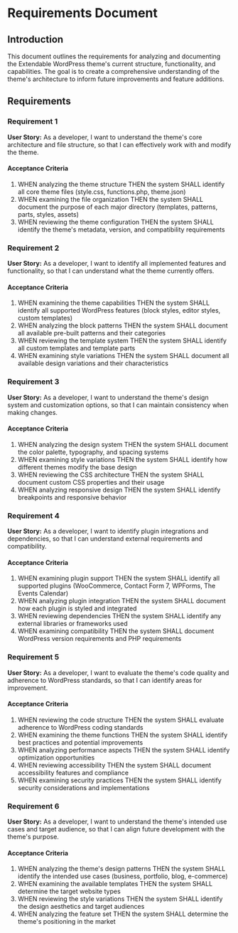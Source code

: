 # Requirements Document

## Introduction

This document outlines the requirements for analyzing and documenting the Extendable WordPress theme's current structure, functionality, and capabilities. The goal is to create a comprehensive understanding of the theme's architecture to inform future improvements and feature additions.

## Requirements

### Requirement 1

**User Story:** As a developer, I want to understand the theme's core architecture and file structure, so that I can effectively work with and modify the theme.

#### Acceptance Criteria

1. WHEN analyzing the theme structure THEN the system SHALL identify all core theme files (style.css, functions.php, theme.json)
2. WHEN examining the file organization THEN the system SHALL document the purpose of each major directory (templates, patterns, parts, styles, assets)
3. WHEN reviewing the theme configuration THEN the system SHALL identify the theme's metadata, version, and compatibility requirements

### Requirement 2

**User Story:** As a developer, I want to identify all implemented features and functionality, so that I can understand what the theme currently offers.

#### Acceptance Criteria

1. WHEN examining the theme capabilities THEN the system SHALL identify all supported WordPress features (block styles, editor styles, custom templates)
2. WHEN analyzing the block patterns THEN the system SHALL document all available pre-built patterns and their categories
3. WHEN reviewing the template system THEN the system SHALL identify all custom templates and template parts
4. WHEN examining style variations THEN the system SHALL document all available design variations and their characteristics

### Requirement 3

**User Story:** As a developer, I want to understand the theme's design system and customization options, so that I can maintain consistency when making changes.

#### Acceptance Criteria

1. WHEN analyzing the design system THEN the system SHALL document the color palette, typography, and spacing systems
2. WHEN examining style variations THEN the system SHALL identify how different themes modify the base design
3. WHEN reviewing the CSS architecture THEN the system SHALL document custom CSS properties and their usage
4. WHEN analyzing responsive design THEN the system SHALL identify breakpoints and responsive behavior

### Requirement 4

**User Story:** As a developer, I want to identify plugin integrations and dependencies, so that I can understand external requirements and compatibility.

#### Acceptance Criteria

1. WHEN examining plugin support THEN the system SHALL identify all supported plugins (WooCommerce, Contact Form 7, WPForms, The Events Calendar)
2. WHEN analyzing plugin integration THEN the system SHALL document how each plugin is styled and integrated
3. WHEN reviewing dependencies THEN the system SHALL identify any external libraries or frameworks used
4. WHEN examining compatibility THEN the system SHALL document WordPress version requirements and PHP requirements

### Requirement 5

**User Story:** As a developer, I want to evaluate the theme's code quality and adherence to WordPress standards, so that I can identify areas for improvement.

#### Acceptance Criteria

1. WHEN reviewing the code structure THEN the system SHALL evaluate adherence to WordPress coding standards
2. WHEN examining the theme functions THEN the system SHALL identify best practices and potential improvements
3. WHEN analyzing performance aspects THEN the system SHALL identify optimization opportunities
4. WHEN reviewing accessibility THEN the system SHALL document accessibility features and compliance
5. WHEN examining security practices THEN the system SHALL identify security considerations and implementations

### Requirement 6

**User Story:** As a developer, I want to understand the theme's intended use cases and target audience, so that I can align future development with the theme's purpose.

#### Acceptance Criteria

1. WHEN analyzing the theme's design patterns THEN the system SHALL identify the intended use cases (business, portfolio, blog, e-commerce)
2. WHEN examining the available templates THEN the system SHALL determine the target website types
3. WHEN reviewing the style variations THEN the system SHALL identify the design aesthetics and target audiences
4. WHEN analyzing the feature set THEN the system SHALL determine the theme's positioning in the market